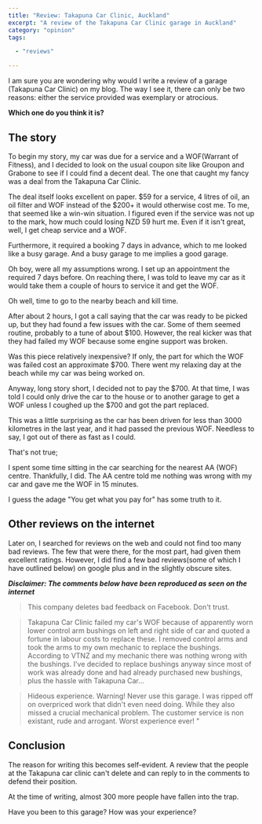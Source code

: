 ```yaml
---
title: "Review: Takapuna Car Clinic, Auckland"
excerpt: "A review of the Takapuna Car Clinic garage in Auckland"
category: "opinion"
tags:

  - "reviews"

---
```


I am sure you are wondering why would I write a review of a garage (Takapuna Car Clinic) on my blog. The way I see it, there can only be two reasons: either the service provided was exemplary or atrocious.

**Which one do you think it is?**

## The story

To begin my story, my car was due for a service and a WOF(Warrant of Fitness), and I decided to look on the usual coupon site like Groupon and Grabone to see if I could find a decent deal. The one that caught my fancy was a deal from the Takapuna Car Clinic.

The deal itself looks excellent on paper. $59 for a service, 4 litres of oil, an oil filter and WOF instead of the $200+ it would otherwise cost me. To me, that seemed like a win-win situation. I figured even if the service was not up to the mark, how much could losing NZD 59 hurt me. Even if it isn't great, well, I get cheap service and a WOF.

Furthermore, it required a booking 7 days in advance, which to me looked like a busy garage. And a busy garage to me implies a good garage.

Oh boy, were all my assumptions wrong. I set up an appointment the required 7 days before. On reaching there, I was told to leave my car as it would take them a couple of hours to service it and get the WOF.

Oh well, time to go to the nearby beach and kill time.

After about 2 hours, I got a call saying that the car was ready to be picked up, but they had found a few issues with the car. Some of them seemed routine, probably to a tune of about $100. However, the real kicker was that they had failed my WOF because some engine support was broken.

Was this piece relatively inexpensive? If only, the part for which the WOF was failed cost an approximate $700. There went my relaxing day at the beach while my car was being worked on.

Anyway, long story short, I decided not to pay the $700. At that time, I was told I could only drive the car to the house or to another garage to get a WOF unless I coughed up the $700 and got the part replaced.

This was a little surprising as the car has been driven for less than 3000 kilometres in the last year, and it had passed the previous WOF. Needless to say, I got out of there as fast as I could.

That's not true;

I spent some time sitting in the car searching for the nearest AA (WOF) centre. Thankfully, I did. The AA centre told me nothing was wrong with my car and gave me the WOF in 15 minutes.

I guess the adage "You get what you pay for" has some truth to it.

## Other reviews on the internet

Later on, I searched for reviews on the web and could not find too many bad reviews. The few that were there, for the most part, had given them excellent ratings. However, I did find a few bad reviews(some of which I have outlined below) on google plus and in the slightly obscure sites.

_**Disclaimer: The comments below have been reproduced as seen on the internet**_

> This company deletes bad feedback on Facebook. Don't trust.

> Takapuna Car Clinic failed my car's WOF because of apparently worn lower control arm bushings on left and right side of car and quoted a fortune in labour costs to replace these. I removed control arms and took the arms to my own mechanic to replace the bushings. According to VTNZ and my mechanic there was nothing wrong with the bushings. I've decided to replace bushings anyway since most of work was already done and had already purchased new bushings, plus the hassle with Takapuna Car…

> Hideous experience. Warning! Never use this garage. I was ripped off on overpriced work that didn't even need doing. While they also missed a crucial mechanical problem. The customer service is non existant, rude and arrogant. Worst experience ever! "

## Conclusion

The reason for writing this becomes self-evident. A review that the people at the Takapuna car clinic can't delete and can reply to in the comments to defend their position.

At the time of writing, almost 300 more people have fallen into the trap.

Have you been to this garage? How was your experience?
